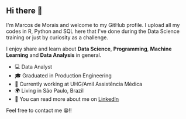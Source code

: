 ## Hi there 👋

I'm Marcos de Morais and welcome to my GitHub profile. I upload all my codes in R, Python and SQL here that I've done during the Data Science training or just by curiosity as a challenge.

I enjoy share and learn about **Data Science**, **Programming**,  **Machine Learning** and **Data Analysis** in general.

- 💻 Data Analyst
- 🎓 Graduated in Production Engineering 
- 🏢 Currently working at UHG/Amil Assistência Médica
- 🌍 Living in São Paulo, Brazil
- 📢 You can read more about me on [LinkedIn](https://www.linkedin.com/in/marcos-de-morais-silva/)

Feel free to contact me 😁!!
